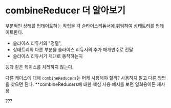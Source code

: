 # combineReducer 더 알아보기

부분적인 상태를 업데이트하는 작업을 각 슬라이스리듀서에 위임하여 상태트리를 업데이트한다.

- 슬라이스 리듀서의 "정렬",
- 상태트리의 다른 부분을 슬라이스 리듀서의 추가 매개변수로 전달
- 슬라이스 리듀서가 제대로 동작하는지

등과 같은 케이스를 처리하지 않는다.

다른 케이스에 대해 `combineReducers`는 어케 사용해야 할까? 사용하지 말고 다른 방법을 찾으면 된다. **combineReducers에 대한 핵심 사용 예시를 보면 일회용이든 재사용


???